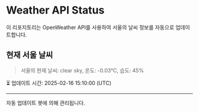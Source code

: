 
# Weather API Status

이 리포지토리는 OpenWeather API를 사용하여 서울의 날씨 정보를 자동으로 업데이트합니다.

## 현재 서울 날씨
> 서울의 현재 날씨: clear sky, 온도: -0.03°C, 습도: 45%

⏳ 업데이트 시간: 2025-02-16 15:10:00 (UTC)

---
자동 업데이트 봇에 의해 관리됩니다.
